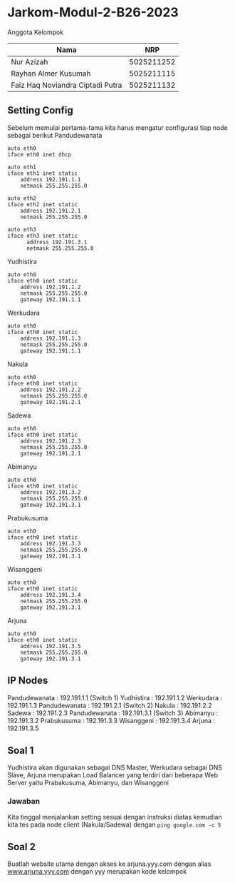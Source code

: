 # Jarkom-Modul-2-B26-2023

Anggota Kelompok 

|   Nama                             | NRP      |
| ------                             | ------   |
|  Nur Azizah                        |5025211252|
|  Rayhan Almer Kusumah              |5025211115|
|  Faiz Haq Noviandra Ciptadi Putra  |5025211132|

## Setting Config
Sebelum memulai pertama-tama kita harus mengatur configurasi tiap node sebagai berikut
Pandudewanata
```
auto eth0
iface eth0 inet dhcp

auto eth1
iface eth1 inet static
	address 192.191.1.1
	netmask 255.255.255.0

auto eth2
iface eth2 inet static
	address 192.191.2.1
	netmask 255.255.255.0

auto eth3
iface eth3 inet static
      address 192.191.3.1
      netmask 255.255.255.0
```
Yudhistira
```
auto eth0
iface eth0 inet static
	address 192.191.1.2
	netmask 255.255.255.0
	gateway 192.191.1.1
```
Werkudara
```
auto eth0
iface eth0 inet static
	address 192.191.1.3
	netmask 255.255.255.0
	gateway 192.191.1.1
```
Nakula
```
auto eth0
iface eth0 inet static
	address 192.191.2.2
	netmask 255.255.255.0
	gateway 192.191.2.1
```
Sadewa
```
auto eth0
iface eth0 inet static
	address 192.191.2.3
	netmask 255.255.255.0
	gateway 192.191.2.1
```
Abimanyu
```
auto eth0
iface eth0 inet static
	address 192.191.3.2
	netmask 255.255.255.0
	gateway 192.191.3.1
```
Prabukusuma
```
auto eth0
iface eth0 inet static
	address 192.191.3.3
	netmask 255.255.255.0
	gateway 192.191.3.1
```
Wisanggeni
```
auto eth0
iface eth0 inet static
	address 192.191.3.4
	netmask 255.255.255.0
	gateway 192.191.3.1
```
Arjuna
```
auto eth0
iface eth0 inet static
	address 192.191.3.5
	netmask 255.255.255.0
	gateway 192.191.3.1
```

## IP Nodes
Pandudewanata     : 192.191.1.1 (Switch 1)
Yudhistira        : 192.191.1.2
Werkudara         : 192.191.1.3
Pandudewanata     : 192.191.2.1 (Switch 2)
Nakula            : 192.191.2.2
Sadewa            : 192.191.2.3
Pandudewanata     : 192.191.3.1 (Switch 3)
Abimanyu          : 192.191.3.2
Prabukusuma       : 192.191.3.3
Wisanggeni        : 192.191.3.4
Arjuna            : 192.191.3.5

## Soal 1
Yudhistira akan digunakan sebagai DNS Master, Werkudara sebagai DNS Slave, Arjuna merupakan Load Balancer yang terdiri dari beberapa Web Server yaitu Prabakusuma, Abimanyu, dan Wisanggeni

### Jawaban
Kita tinggal menjalankan setting sesuai dengan instruksi diatas kemudian kita tes pada node client (Nakula/Sadewa) dengan ``` ping google.com -c 5 ```


## Soal 2
Buatlah website utama dengan akses ke arjuna.yyy.com dengan alias www.arjuna.yyy.com dengan yyy merupakan kode kelompok
